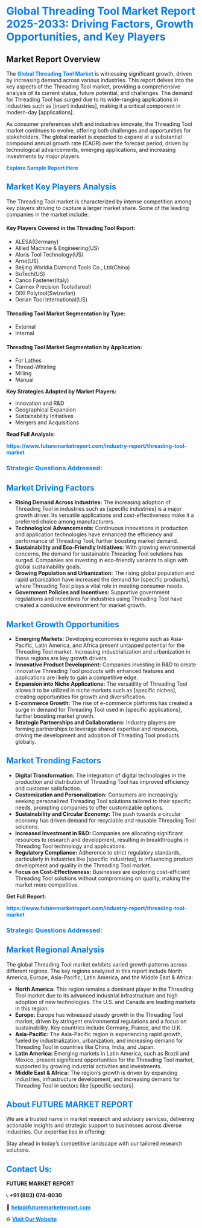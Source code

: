 <h1 style="color: #007BFF;">Global Threading Tool Market Report 2025-2033: Driving Factors, Growth Opportunities, and Key Players</h1>

<section id="overview">
<h2>Market Report Overview</h2>
<p>The <a href="https://www.futuremarketreport.com/industry-report/threading-tool-market" style="color: #007BFF; text-decoration: none;"><strong>Global Threading Tool Market</strong></a> is witnessing significant growth, driven by increasing demand across various industries. This report delves into the key aspects of the Threading Tool market, providing a comprehensive analysis of its current status, future potential, and challenges. The demand for Threading Tool has surged due to its wide-ranging applications in industries such as [insert industries], making it a critical component in modern-day [applications].</p>
<p>As consumer preferences shift and industries innovate, the Threading Tool market continues to evolve, offering both challenges and opportunities for stakeholders. The global market is expected to expand at a substantial compound annual growth rate (CAGR) over the forecast period, driven by technological advancements, emerging applications, and increasing investments by major players.</p>
</section>

<section id="overview">
<p><a href="https://www.futuremarketreport.com/request-sample/reportId=106114" style="color: #007BFF; text-decoration: none;"><strong>Explore Sample Report Here</strong></a></p>
</section>

<section id="key-players">
<h2 style="color: #007BFF;">Market Key Players Analysis</h2>
<p>The Threading Tool market is characterized by intense competition among key players striving to capture a larger market share. Some of the leading companies in the market include:</p>
<h4>Key Players Covered in the Threading Tool Report:</h4>
<ul><li>ALESA(Germany)</li><li>Allied Machine &amp; Engineering(US)</li><li>Aloris Tool Technology(US)</li><li>Arno(US)</li><li>Beijing Worldia Diamond Tools Co., Ltd(China)</li><li>BuTech(US)</li><li>Canco Fastener(Italy)</li><li>Carmex Precision Tools(Isreal)</li><li>DIXI Polytool(Swizerlan)</li><li>Dorian Tool International(US)</li></ul>
<h4>Threading Tool Market Segmentation by Type:</h4>
<ul><li>External</li><li>Internal</li></ul>

<h4>Threading Tool Market Segmentation by Application:</h4>
<ul><li>For Lathes</li><li>Thread-Whirling</li><li>Milling</li><li>Manual</li></ul>
<p><strong>Key Strategies Adopted by Market Players:</strong></p>
<ul>
<li>Innovation and R&D</li>
<li>Geographical Expansion</li>
<li>Sustainability Initiatives</li>
<li>Mergers and Acquisitions</li>
</ul>
</section>

<section>
<p><strong>Read Full Analysis: </strong></p><a href="https://www.futuremarketreport.com/industry-report/threading-tool-market" style="color: #007BFF; text-decoration: none;"><strong>https://www.futuremarketreport.com/industry-report/threading-tool-market</strong></a>
<h3 style="color: #007BFF;">Strategic Questions Addressed:</h3>
</section>

<section id="driving-factors">
<h2 style="color: #007BFF;">Market Driving Factors</h2>
<ul>
<li><strong>Rising Demand Across Industries:</strong> The increasing adoption of Threading Tool in industries such as [specific industries] is a major growth driver. Its versatile applications and cost-effectiveness make it a preferred choice among manufacturers.</li>
<li><strong>Technological Advancements:</strong> Continuous innovations in production and application technologies have enhanced the efficiency and performance of Threading Tool, further boosting market demand.</li>
<li><strong>Sustainability and Eco-Friendly Initiatives:</strong> With growing environmental concerns, the demand for sustainable Threading Tool solutions has surged. Companies are investing in eco-friendly variants to align with global sustainability goals.</li>
<li><strong>Growing Population and Urbanization:</strong> The rising global population and rapid urbanization have increased the demand for [specific products], where Threading Tool plays a vital role in meeting consumer needs.</li>
<li><strong>Government Policies and Incentives:</strong> Supportive government regulations and incentives for industries using Threading Tool have created a conducive environment for market growth.</li>
</ul>
</section>

<section id="growth-opportunities">
<h2 style="color: #007BFF;">Market Growth Opportunities</h2>
<ul>
<li><strong>Emerging Markets:</strong> Developing economies in regions such as Asia-Pacific, Latin America, and Africa present untapped potential for the Threading Tool market. Increasing industrialization and urbanization in these regions are key growth drivers.</li>
<li><strong>Innovative Product Development:</strong> Companies investing in R&D to create innovative Threading Tool products with enhanced features and applications are likely to gain a competitive edge.</li>
<li><strong>Expansion into Niche Applications:</strong> The versatility of Threading Tool allows it to be utilized in niche markets such as [specific niches], creating opportunities for growth and diversification.</li>
<li><strong>E-commerce Growth:</strong> The rise of e-commerce platforms has created a surge in demand for Threading Tool used in [specific applications], further boosting market growth.</li>
<li><strong>Strategic Partnerships and Collaborations:</strong> Industry players are forming partnerships to leverage shared expertise and resources, driving the development and adoption of Threading Tool products globally.</li>
</ul>
</section>

<section id="trending-factors">
<h2 style="color: #007BFF;">Market Trending Factors</h2>
<ul>
<li><strong>Digital Transformation:</strong> The integration of digital technologies in the production and distribution of Threading Tool has improved efficiency and customer satisfaction.</li>
<li><strong>Customization and Personalization:</strong> Consumers are increasingly seeking personalized Threading Tool solutions tailored to their specific needs, prompting companies to offer customizable options.</li>
<li><strong>Sustainability and Circular Economy:</strong> The push towards a circular economy has driven demand for recyclable and reusable Threading Tool solutions.</li>
<li><strong>Increased Investment in R&D:</strong> Companies are allocating significant resources to research and development, resulting in breakthroughs in Threading Tool technology and applications.</li>
<li><strong>Regulatory Compliance:</strong> Adherence to strict regulatory standards, particularly in industries like [specific industries], is influencing product development and quality in the Threading Tool market.</li>
<li><strong>Focus on Cost-Effectiveness:</strong> Businesses are exploring cost-efficient Threading Tool solutions without compromising on quality, making the market more competitive.</li>
</ul>
</section>

<section>
<p><strong>Get Full Report: </strong></p><a href="https://www.futuremarketreport.com/industry-report/threading-tool-market" style="color: #007BFF; text-decoration: none;"><strong>https://www.futuremarketreport.com/industry-report/threading-tool-market</strong></a>
<h3 style="color: #007BFF;">Strategic Questions Addressed:</h3>
</section>


<section id="regional-analysis">
<h2 style="color: #007BFF;">Market Regional Analysis</h2>
<p>The global Threading Tool market exhibits varied growth patterns across different regions. The key regions analyzed in this report include North America, Europe, Asia-Pacific, Latin America, and the Middle East & Africa:</p>
<ul>
<li><strong>North America:</strong> This region remains a dominant player in the Threading Tool market due to its advanced industrial infrastructure and high adoption of new technologies. The U.S. and Canada are leading markets in this region.</li>
<li><strong>Europe:</strong> Europe has witnessed steady growth in the Threading Tool market, driven by stringent environmental regulations and a focus on sustainability. Key countries include Germany, France, and the U.K.</li>
<li><strong>Asia-Pacific:</strong> The Asia-Pacific region is experiencing rapid growth, fueled by industrialization, urbanization, and increasing demand for Threading Tool in countries like China, India, and Japan.</li>
<li><strong>Latin America:</strong> Emerging markets in Latin America, such as Brazil and Mexico, present significant opportunities for the Threading Tool market, supported by growing industrial activities and investments.</li>
<li><strong>Middle East & Africa:</strong> The region’s growth is driven by expanding industries, infrastructure development, and increasing demand for Threading Tool in sectors like [specific sectors].</li>
</ul>
</section>

<footer>
<h2 style="color: #007BFF;">About FUTURE MARKET REPORT</h2>
<p>We are a trusted name in market research and advisory services, delivering actionable insights and strategic support to businesses across diverse industries. Our expertise lies in offering:</p>

<p>Stay ahead in today’s competitive landscape with our tailored research solutions.</p>

<h2 style="color: #007BFF;">Contact Us:</h2>
<p><strong>FUTURE MARKET REPORT</strong></p>
<p>📞 <strong>+91 (883) 074-8030</strong></p>
<p>📧 <strong><a href="mailto:help@futuremarketreport.com" style="color: #007BFF;">help@futuremarketreport.com</a></strong></p>
<p>🌐 <strong><a href="https://www.futuremarketreport.com/" style="color: #007BFF;">Visit Our Website</a></strong></p>
</footer>